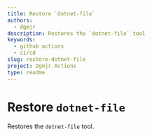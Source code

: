```yaml
---
title: Restore `dotnet-file`
authors:
  - dgmjr
description: Restores the `dotnet-file` tool
keywords:
  - github actions
  - ci/cd
slug: restore-dotnet-file
project: Dgmjr.Actions
type: readme
---
```


# Restore `dotnet-file`

Restores the `dotnet-file` tool.

